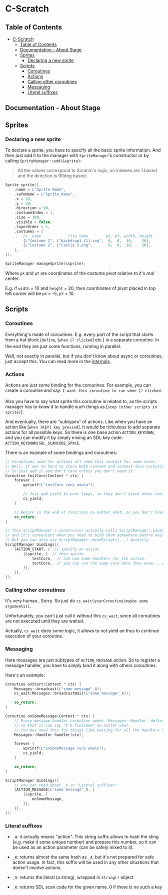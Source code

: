 # C-Scratch

## Table of Contents

- [C-Scratch](#c-scratch)
  - [Table of Contents](#table-of-contents)
  - [Documentation - About Stage](#documentation---about-stage)
  - [Sprites](#sprites)
    - [Declaring a new sprite](#declaring-a-new-sprite)
  - [Scripts](#scripts)
    - [Coroutines](#coroutines)
    - [Actions](#actions)
    - [Calling other coroutines](#calling-other-coroutines)
    - [Messaging](#messaging)
    - [Literal suffixes](#literal-suffixes)

## Documentation - About Stage

## Sprites

### Declaring a new sprite

To declare a sprite, you have to specify all the basic sprite information.
And then just add it to the manager with `SpriteManager`'s constructor or by calling
`SpriteManager::add(&sprite)`:

> All the values correspond to Scratch's logic, so indexes are 1 based and the direction is 90deg based.

```cpp
Sprite sprite({
    .name = L"Sprite Name",
    .safeName = L"Sprite_Name",
    .x = 20,
    .y = 20,
    .direction = 90,
    .costumeIndex = 1,
    .size = 100,
    .visible = false,
    .layerOrder = 1,
    .costumes = {
        //  name            file name        pX, pY, width, height
        {L"Costume 1", L"backdrop1 (1).svg",  0,  0,  10,    20},
        {L"Costume 2", L"Castle 2.png",       0,  0,  10,    20},
    },
});

SpriteManager manageSprite(&sprite);
```

Where `pX` and `pY` are coordinates of the costume pivot relative to it's _real_ center.

E.g. if `width` = 10 and `height` = 20, then coordinates of pivot placed in top left corner will be `pX` = -5, `pY` = 10.

## Scripts

### Coroutines

Everything's made of coroutines. E.g. every part of the script that starts from a hat block (`define`, [`when 🏳️ clicked`] etc.) is a separate coroutine. In the end they are just some functions, running in parallel.

Well, not exactly in parallel, but if you don't know about async or coroutines, just accept this. You can read more in the [internals](internals.md).

### Actions

Actions are just some binding for the coroutines. For example, you can create a coroutine and say: `I want this coroutine to run when 🏳️ clicked`.

Also you have to say what sprite this coroutine is related to, as the scripts manager has to know it to handle such things as [`stop [other scripts in sprite]`].

And eventually, there are "subtypes" of actions. Like when you have an action like [`when [KEY] key pressed`]. It would be ridiculous to add separate actions for all possible keys. So there is one base action `ACTION_KEYDOWN`, and you can modify it by simply mixing an SDL key code:
`ACTION_KEYDOWN|SDL_SCANCODE_SPACE`.

There is an example of some bindings and coroutines:

```cpp
// Coroutines used for actions all need this context for some cases.
// Well, it was to hard to store both context and context-less coroutines in the bindings.
// So just add it and don't care unless you don't need it.
Coroutine testCoro(Context * ctx) {
    forever {
        wprintf(L"testCoro runs now\n");

        // Just add yield to your loops, so they don't block other coroutines
        cs_yield;
    }

    // Return in the end of functions no matter what, so you don't have to care about whether you have or not any yields. Since a coroutine will be corrupted without co_return/yield/etc.
    co_return;
}

// This ScriptManager's constructor actually calls ScriptManager::bindScripts
// and it's convenient when you need to bind them somewhere before main() execution.
// But you can also use ScriptManager::bindScripts(...) directly
ScriptManager bindings({
    {ACTION_START, {  // specify an action
        {&sprite, {  // then sprite
            testCoro,  // and now some handlers for the action.
            testCoro,  // you can use the same coro more than once... And it will run several times simultaneously. 
        }},
    }},
});
```

### Calling other coroutines

It's very human.. Sorry.
So just do `cs_wait(yourCoroutine(maybe some arguments))`.

Unfortunately, you can't just call it without this `cs_wait`, since all coroutines are not executed until they are waited.

Actually, `cs_wait` does some logic, it allows to not yield an thus to continue execution of your coroutine.

### Messaging

Here messages are just subtypes of `ACTION_MESSAGE` action. So to register a message handler, you have to simply bind it along with others coroutines.

Here's an example:

```cpp
Coroutine onStart(Context * ctx) {
    Messages::broadcast(L"some message"_A);
    cs_wait(Messages::broadcastWait(L"some message"_A));

    co_return;
}

Coroutine onSomeMessage(Context * ctx) {
    // Every message handler coroutine needs `Messages::Handler` definition
    // so that it can say "I'm finished" no matter what.
    // You may need this for things like waiting for all the handlers to stop.
    Messages::Handler handler(ctx);

    forever {
        wprintf(L"onSomeMessage runs now\n");
        cs_yield;
    }

    co_return;
}

ScriptManager bindings({
    // you can read about _A in "Literal suffixes"
    {ACTION_MESSAGE|L"some message"_A, {
        {&sprite, {
            onSomeMessage,
        }},
    }},
});
```

### Literal suffixes

- `_A`: it actually means "action". This string suffix allows to hash the sting (e.g. make it some unique number) and prepare this number, so it can be used as an action parameter (can be safely mixed to it).

- `_H`: returns almost the same hash as `_A`, but it's not prepared for safe action usage. In fact, this suffix will be used in any other situations that doesn't involve actions.

- `_S`: returns the literal (a string), wrapped in `String()` object

- `_K`: returns SDL scan code for the given name. 0 if there is no such a key
